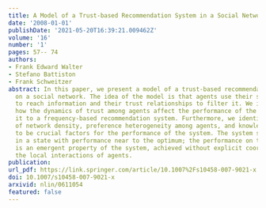 ```yaml
---
title: A Model of a Trust-based Recommendation System in a Social Network
date: '2008-01-01'
publishDate: '2021-05-20T16:39:21.009462Z'
volume: '16'
number: '1'
pages: 57-- 74
authors:
- Frank Edward Walter
- Stefano Battiston
- Frank Schweitzer
abstract: In this paper, we present a model of a trust-based recommendation system
  on a social network. The idea of the model is that agents use their social network
  to reach information and their trust relationships to filter it. We investigate
  how the dynamics of trust among agents affect the performance of the system by comparing
  it to a frequency-based recommendation system. Furthermore, we identify the impact
  of network density, preference heterogeneity among agents, and knowledge sparseness
  to be crucial factors for the performance of the system. The system self-organises
  in a state with performance near to the optimum; the performance on the global level
  is an emergent property of the system, achieved without explicit coordination from
  the local interactions of agents.
publication:
url_pdf: https://link.springer.com/article/10.1007%2Fs10458-007-9021-x
doi: 10.1007/s10458-007-9021-x
arxivid: nlin/0611054
featured: false
---
```

